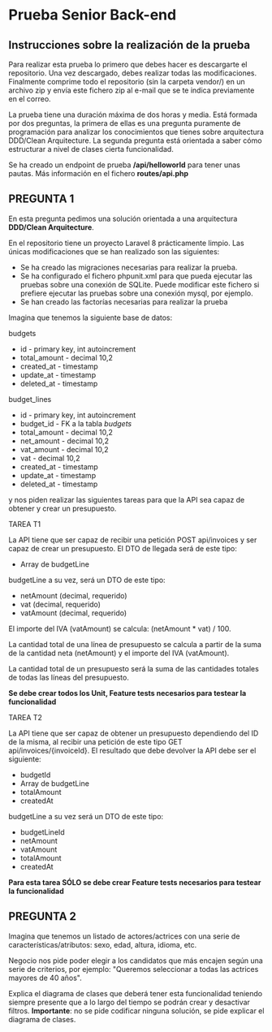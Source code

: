 # Prueba Senior Back-end

## Instrucciones sobre la realización de la prueba
Para realizar esta prueba lo primero que debes hacer es descargarte el repositorio. Una vez descargado, debes realizar todas las modificaciones. Finalmente comprime todo el repositorio (sin la carpeta vendor/) en un archivo zip y envía este fichero zip al e-mail que se te indica previamente en el correo.

La prueba tiene una duración máxima de dos horas y media. Está formada por dos preguntas, la primera de ellas es una pregunta puramente de programación para analizar los conocimientos que tienes sobre arquitectura DDD/Clean Arquitecture. La segunda pregunta está orientada a saber cómo estructurar a nivel de clases cierta funcionalidad.

Se ha creado un endpoint de prueba **/api/helloworld** para tener unas pautas. Más información en el fichero **routes/api.php**

## PREGUNTA 1

En esta pregunta pedimos una solución orientada a una arquitectura **DDD/Clean Arquitecture**.

En el repositorio tiene un proyecto Laravel 8 prácticamente limpio. Las únicas modificaciones que se han realizado son las siguientes:

- Se ha creado las migraciones necesarias para realizar la prueba.
- Se ha configurado el fichero phpunit.xml para que pueda ejecutar las pruebas sobre una conexión de SQLite. Puede modificar este fichero si prefiere ejecutar las pruebas sobre una conexión mysql, por ejemplo.
- Se han creado las factorías necesarias para realizar la prueba

Imagina que tenemos la siguiente base de datos:

budgets

- id - primary key, int autoincrement
- total_amount - decimal 10,2
- created_at - timestamp
- update_at - timestamp
- deleted_at - timestamp

budget_lines

- id - primary key, int autoincrement
- budget_id - FK a la tabla *budgets*
- total_amount - decimal 10,2
- net_amount - decimal 10,2
- vat_amount - decimal 10,2
- vat - decimal 10,2
- created_at - timestamp
- update_at - timestamp
- deleted_at - timestamp

y nos piden realizar las siguientes tareas para que la API sea capaz de obtener y crear un presupuesto.

TAREA T1

La API tiene que ser capaz de recibir una petición POST api/invoices y ser capaz de crear un presupuesto. El DTO de llegada será de este tipo:

- Array de budgetLine

budgetLine a su vez, será un DTO de este tipo:

- netAmount (decimal, requerido)
- vat (decimal, requerido)
- vatAmount (decimal, requerido)

El importe del IVA (vatAmount) se calcula: (netAmount * vat) / 100.

La cantidad total de una línea de presupuesto se calcula a partir de la suma de la cantidad neta (netAmount) y el importe del IVA (vatAmount).

La cantidad total de un presupuesto será la suma de las cantidades totales de todas las líneas del presupuesto.

**Se debe crear todos los Unit, Feature tests necesarios para testear la funcionalidad**

TAREA T2

La API tiene que ser capaz de obtener un presupuesto dependiendo del ID de la misma, al recibir una petición de este tipo GET api/invoices/{invoiceId}. El resultado que debe devolver la API debe ser el siguiente:

- budgetId
- Array de budgetLine
- totalAmount
- createdAt

budgetLine a su vez será un DTO de este tipo:

- budgetLineId
- netAmount
- vatAmount
- totalAmount
- createdAt

**Para esta tarea SÓLO se debe crear Feature tests necesarios para testear la funcionalidad**

## PREGUNTA 2

Imagina que tenemos un listado de actores/actrices con una serie de características/atributos: sexo, edad, altura, idioma, etc.

Negocio nos pide poder elegir a los candidatos que más encajen según una serie de criterios, por ejemplo: "Queremos seleccionar a todas las actrices mayores de 40 años".

Explica el diagrama de clases que deberá tener esta funcionalidad teniendo siempre presente que a lo largo del tiempo se podrán crear y desactivar filtros. **Importante**: no se pide codificar ninguna solución, se pide explicar el diagrama de clases.
